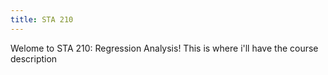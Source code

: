 ```yaml
---
title: STA 210
---
```


Welome to STA 210: Regression Analysis! This is where i'll have the course description 
